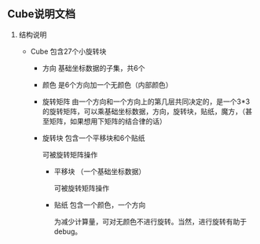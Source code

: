 Cube说明文档
----
1. 结构说明

    - Cube 包含27个小旋转块
    
        - 方向 基础坐标数据的子集，共6个
          
        - 颜色 是6个方向加一个无颜色（内部颜色）
    
        - 旋转矩阵 由一个方向和一个方向上的第几层共同决定的，是一个3*3的旋转矩阵，可以乘基础坐标数据，方向，旋转块，贴纸，魔方，（甚至矩阵，如果想用下矩阵的结合律的话）
    
        - 旋转块 包含一个平移块和6个贴纸
        
          可被旋转矩阵操作
        
            - 平移块 （一个基础坐标数据）
            
              可被旋转矩阵操作
            
            - 贴纸 包含一个颜色，一个方向
            
              
                为减少计算量，可对无颜色不进行旋转。当然，进行旋转有助于debug。